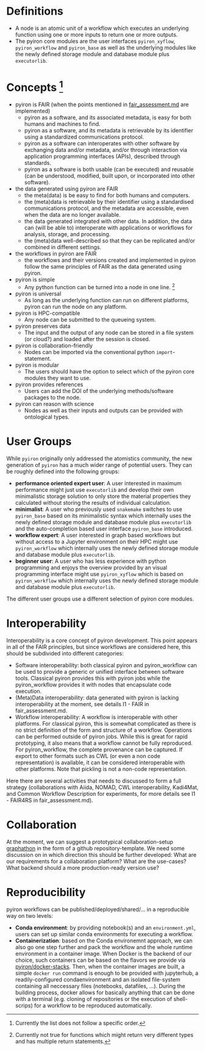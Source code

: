 # Definitions

- A node is an atomic unit of a workflow which executes an underlying function using one or more inputs to return one or more outputs.
- The pyiron core modules are the user interfaces `pyiron_xyflow`, `pyiron_workflow` and `pyiron_base` as well as the underlying modules like the newly defined storage module and database module plus `executorlib`.

# Concepts [^1]
- pyiron is FAIR (when the points mentioned in [fair_assessment.md](https://github.com/pyiron/specs/blob/main/fair_assessment.md) are implemented)
  - pyiron as a software, and its associated metadata, is easy for both humans and machines to find.
  - pyiron as a software, and its metadata is retrievable by its identifier using a standardized communications protocol.
  - pyiron as a software can interoperates with other software by exchanging data and/or metadata, and/or through interaction via application programming interfaces (APIs), described through standards.
  - pyiron as a software is both usable (can be executed) and reusable (can be understood, modified, built upon, or incorporated into other software).
- the data generated using pyiron are FAIR
  - the meta(data) is be easy to find for both humans and computers.
  - the (meta)data is retrievable by their identifier using a standardised communications protocol, and the metadata are accessible, even when the data are no longer available.
  - the data generated integrated with other data. In addition, the data can (will be able to) interoperate with applications or workflows for analysis, storage, and processing.
  - the (meta)data well-described so that they can be replicated and/or combined in different settings.
- the workflows in pyiron are FAIR
  - the workflows and their versions created and implemented in pyiron follow the same principles of FAIR as the data generated using pyiron.
- pyiron is simple
  - Any python function can be turned into a node in one line. [^2]
- pyiron is universal
  - As long as the underlying function can run on different platforms, pyiron can run the node on any platform.
- pyiron is HPC-compatible
  - Any node can be submitted to the queueing system.
- pyiron preserves data
  - The input and the output of any node can be stored in a file system (or cloud?) and loaded after the session is closed.
- pyiron is collaboration-friendly
  - Nodes can be imported via the conventional python `import`-statement.
- pyiron is modular 
  - The users should have the option to select which of the pyiron core modules they want to use.
- pyiron provides references
  - Users can add the DOI of the underlying methods/software packages to the node.
- pyiron can reason with science
  - Nodes as well as their inputs and outputs can be provided with ontological types.

# User Groups
While `pyiron` originally only addressed the atomistics community, the new generation of `pyiron` has a much wider range of potential users. They can be roughly defined into the following groups:

* **performance oriented expert user**: A user interested in maximum performance might just use `executorlib` and develop their own minimalistic storage solution to only store the material properties they calculated without storing the results of individual calculation. 
* **minimalist**: A user who previously used `snakemake` switches to use `pyiron_base` based on its minimalistic syntax which internally uses the newly defined storage module and database module plus `executorlib` and the auto-completion based user interface `pyiron_base` introduced. 
* **workflow expert**: A user interested in graph based workflows but without access to a Jupyter environment on their HPC might use `pyiron_workflow` which internally uses the newly defined storage module and database module plus `executorlib`.
* **beginner user**: A user who has less experience with python programming and enjoys the overview provided by an visual programming interface might use `pyiron_xyflow` which is based on `pyiron_workflow` which internally uses the newly defined storage module and database module plus `executorlib`.

The different user groups use a different selection of pyiron core modules. 


# Interoperability

Interoperability is a core concept of pyiron development. This point appears in all of the FAIR principles, but since workflows are considered here, this should be subdivided into different categories:

- Software interoperability: both classical pyiron and pyiron_workflow can be used to provide a generic or unified interface between software tools. Classical pyiron provides this with pyiron jobs while the pyiron_workflow provides it with nodes that encapsulate code execution.
- (Meta)Data interoperability: data generated with pyiron is lacking interoperability at the moment, see details I1 - FAIR in fair_assessment.md.
- Workflow interoperability: A workflow is interoperable with other platforms. For classical pyiron, this is somewhat complicated as there is no strict definition of the form and structure of a workflow. Operations can be performed outside of pyiron jobs. While this is great for rapid prototyping, it also means that a workflow cannot be fully reproduced. For pyiron_workflow, the complete provenance can be captured. If export to other formats such as CWL (or even a non code representation) is available, it can be considered interoperable with other platforms. Note that pickling is not a non-code representation.

Here there are several activities that needs to discussed to form a full strategy (collaborations with Aiida, NOMAD, CWL interoperability, Kadi4Mat, and Common Workflow Description for experiments, for more details see I1 - FAIR4RS in fair_assessment.md).

# Collaboration
At the moment, we can suggest a prototypical collaboration-setup [graphathon](https://github.com/mbruns91/graphathon) in the form of a github repository-template. We need some discussion on in which direction this should be further developed: What are our requirements for a collaboration platform? What are the use-cases? What backend should a more production-ready version use?

# Reproducibility
pyiron workflows can be published/deployed/shared/... in a reproducible way on two levels:
- **Conda environment**: by providing notebook(s) and an `environment.yml`, users can set up similar conda environments for executing a workflow.
- **Containerization**: based on the Conda environemnt approach, we can also go one step further and pack the workflow and the whole runtime environment in a container image. When Docker is the backend of our choice, such containers can be based on  the flavors we provide via [pyiron/docker-stacks](https://github.com/pyiron/docker-stacks). Then, when the container images are built, a simple `docker run` command is enough to be provided with jupyterhub, a readily-configured condaenvironment and an isolated file-system containing all neccessary files (notebooks, datafiles, ...). During the building process, docker allows for basically anything that can be done with a terminal (e.g. cloning of repositories or the execution of shell-scrips) for a workflow to be reproduced automatically.

[^1]: Currently the list does not follow a specific order.
[^2]: Currently not true for functions which might return very different types and has multiple return statements.
